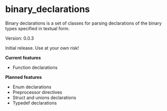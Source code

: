 binary_declarations
=====

Binary declarations is a set of classes for parsing declarations of the binary types specified in textual form.

Version: 0.0.3

Initial release. Use at your own risk!

**Current features**

- Function declarations

**Planned features**

- Enum declarations
- Preprocessor directives
- Struct and unions declarations
- Typedef declarations


